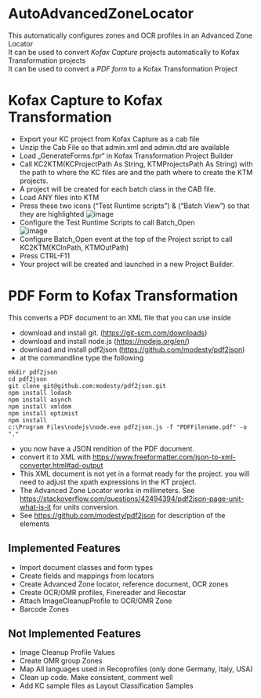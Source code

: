 # AutoAdvancedZoneLocator
This automatically configures zones and OCR profiles in an Advanced Zone Locator  
It can be used to convert *Kofax Capture* projects automatically to Kofax Transformation projects  
It can be used to convert a *PDF form* to a Kofax Transformation Project

# Kofax Capture to Kofax Transformation
-	Export your KC project from Kofax Capture as a cab file
- Unzip the Cab File so that admin.xml and admin.dtd are available
- Load „GenerateForms.fpr“ in Kofax Transformation Project Builder
- Call KC2KTM(KCProjectPath As String, KTMProjectsPath As String) with the path to where the KC files are and the path where to create the KTM projects.
- A project will be created for each batch class in the CAB file.
- Load ANY files into KTM
- Press these two icons (“Test Runtime scripts”) & (“Batch View”) so that they are highlighted
![image](https://user-images.githubusercontent.com/47416964/71278567-3e726500-2358-11ea-837f-4118ec35e805.png)
-	Configure the Test Runtime Scripts to call Batch_Open  
![image](https://user-images.githubusercontent.com/47416964/71278600-4fbb7180-2358-11ea-81da-117f8ca51128.png)
- Configure Batch_Open event at the top of the Project script to call KC2KTM(KCInPath, KTMOutPath)
- Press CTRL-F11
- Your project will be created and launched in a new Project Builder.

# PDF Form to Kofax Transformation
This converts a PDF document to an XML file that you can use inside
- download and install git. (https://git-scm.com/downloads)
- download and install node.js (https://nodejs.org/en/)
- download and install pdf2json (https://github.com/modesty/pdf2json)
- at the commandline type the following
```
mkdir pdf2json  
cd pdf2json  
git clone git@github.com:modesty/pdf2json.git  
npm install lodash  
npm install asynch  
npm install xmldom  
npm install optimist  
npm install  
c:\Program Files\nodejs\node.exe pdf2json.js -f "PDFFilename.pdf" -o "."
```
- you now have a JSON rendition of the PDF document.
- convert it to XML with https://www.freeformatter.com/json-to-xml-converter.html#ad-output
- This XML document is not yet in a format ready for the project. you will need to adjust the xpath expressions in the KT project.
- The Advanced Zone Locator works in millimeters. See https://stackoverflow.com/questions/42494394/pdf2json-page-unit-what-is-it for units conversion.
- See https://github.com/modesty/pdf2json for description of the elements
## Implemented Features
- Import document classes and form types
- Create fields and mappings from locators
- Create Advanced Zone locator, reference document, OCR zones
- Create OCR/OMR profiles, Finereader and Recostar
- Attach ImageCleanupProfile to OCR/OMR Zone
- Barcode Zones
## Not Implemented Features
- Image Cleanup Profile Values
- Create OMR group Zones
- Map All languages used in Recoprofiles (only done Germany, Italy, USA)
- Clean up code. Make consistent, comment well
- Add KC sample files as Layout Classification Samples
